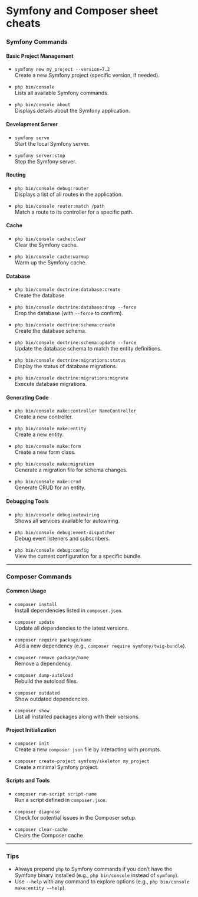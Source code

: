 # Symfony and Composer sheet cheats

### **Symfony Commands**

#### **Basic Project Management**
- `symfony new my_project --version=7.2`  
  Create a new Symfony project (specific version, if needed).

- `php bin/console`  
  Lists all available Symfony commands.

- `php bin/console about`  
  Displays details about the Symfony application.

#### **Development Server**
- `symfony serve`  
  Start the local Symfony server.

- `symfony server:stop`  
  Stop the Symfony server.

#### **Routing**
- `php bin/console debug:router`  
  Displays a list of all routes in the application.

- `php bin/console router:match /path`  
  Match a route to its controller for a specific path.

#### **Cache**
- `php bin/console cache:clear`  
  Clear the Symfony cache.

- `php bin/console cache:warmup`  
  Warm up the Symfony cache.

#### **Database**
- `php bin/console doctrine:database:create`  
  Create the database.

- `php bin/console doctrine:database:drop --force`  
  Drop the database (with `--force` to confirm).

- `php bin/console doctrine:schema:create`  
  Create the database schema.

- `php bin/console doctrine:schema:update --force`  
  Update the database schema to match the entity definitions.

- `php bin/console doctrine:migrations:status`  
  Display the status of database migrations.

- `php bin/console doctrine:migrations:migrate`  
  Execute database migrations.

#### **Generating Code**
- `php bin/console make:controller NameController`  
  Create a new controller.

- `php bin/console make:entity`  
  Create a new entity.

- `php bin/console make:form`  
  Create a new form class.

- `php bin/console make:migration`  
  Generate a migration file for schema changes.

- `php bin/console make:crud`  
  Generate CRUD for an entity.

#### **Debugging Tools**
- `php bin/console debug:autowiring`  
  Shows all services available for autowiring.

- `php bin/console debug:event-dispatcher`  
  Debug event listeners and subscribers.

- `php bin/console debug:config`  
  View the current configuration for a specific bundle.

---

### **Composer Commands**

#### **Common Usage**
- `composer install`  
  Install dependencies listed in `composer.json`.

- `composer update`  
  Update all dependencies to the latest versions.

- `composer require package/name`  
  Add a new dependency (e.g., `composer require symfony/twig-bundle`).

- `composer remove package/name`  
  Remove a dependency.

- `composer dump-autoload`  
  Rebuild the autoload files.

- `composer outdated`  
  Show outdated dependencies.

- `composer show`  
  List all installed packages along with their versions.

#### **Project Initialization**
- `composer init`  
  Create a new `composer.json` file by interacting with prompts.

- `composer create-project symfony/skeleton my_project`  
  Create a minimal Symfony project.

#### **Scripts and Tools**
- `composer run-script script-name`  
  Run a script defined in `composer.json`.

- `composer diagnose`  
  Check for potential issues in the Composer setup.

- `composer clear-cache`  
  Clears the Composer cache.

---

### **Tips**
- Always prepend `php` to Symfony commands if you don’t have the Symfony binary installed (e.g., `php bin/console` instead of `symfony`).
- Use `--help` with any command to explore options (e.g., `php bin/console make:entity --help`).
